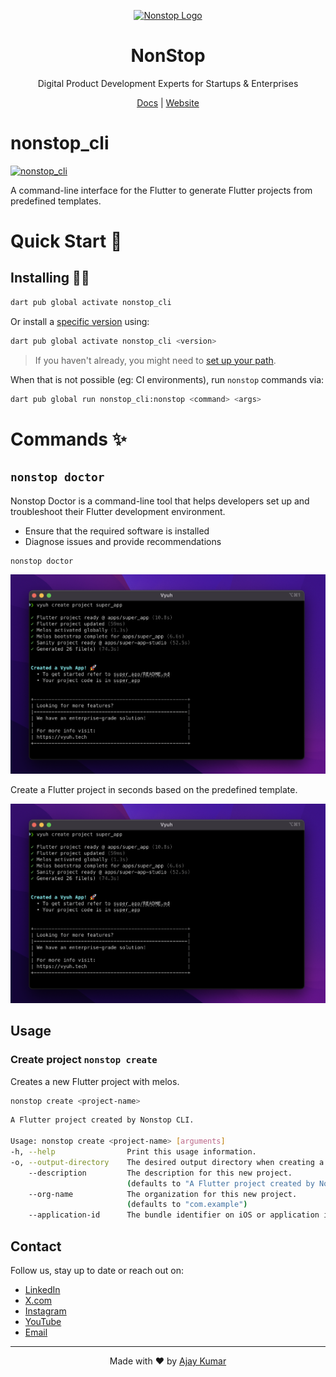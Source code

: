 <p align="center">
  <a href="https://nonstopio.com">
    <img src="https://github.com/nonstopio.png" alt="Nonstop Logo" height="128" />
  </a>
  <h1 align="center">NonStop</h1>
  <p align="center">Digital Product Development Experts for Startups & Enterprises</p>
  <p align="center">
    <a href="https://github.com/nonstopio/flutter_forge">Docs</a> |
    <a href="https://nonstopio.com">Website</a>
  </p>
</p>

# nonstop_cli

[![nonstop_cli](https://img.shields.io/pub/v/nonstop_cli.svg?label=nonstop_cli&logo=dart&color=blue&style=for-the-badge)](https://pub.dev/packages/nonstop_cli)

A command-line interface for the Flutter to generate Flutter projects from
predefined templates.

# Quick Start 🚀

## Installing 🧑‍💻

```sh
dart pub global activate nonstop_cli
```

Or install a [specific version](https://pub.dev/packages/nonstop_cli/versions)
using:

```sh
dart pub global activate nonstop_cli <version>
```

> If you haven't already, you might need to
> [set up your path](https://dart.dev/tools/pub/cmd/pub-global#running-a-script-from-your-path).

When that is not possible (eg: CI environments), run `nonstop` commands via:

```sh
dart pub global run nonstop_cli:nonstop <command> <args>
```

# Commands ✨

## `nonstop doctor`

Nonstop Doctor is a command-line tool that helps developers set up and troubleshoot
their Flutter development environment.

- Ensure that the required software is installed
- Diagnose issues and provide recommendations

```sh
nonstop doctor
```

<img width="678" alt="nonstop doctor" src="_images/cli_doctor.png">


Create a Flutter project in seconds based on the predefined template.

<img width="851" alt="nonstop create super_app" src="_images/cli.png">

## Usage

### Create project `nonstop create`

Creates a new Flutter project with melos.

```sh
nonstop create <project-name>

```

```sh
A Flutter project created by Nonstop CLI.

Usage: nonstop create <project-name> [arguments]
-h, --help                Print this usage information.
-o, --output-directory    The desired output directory when creating a new project.
    --description         The description for this new project.
                          (defaults to "A Flutter project created by Nonstop CLI.")
    --org-name            The organization for this new project.
                          (defaults to "com.example")
    --application-id      The bundle identifier on iOS or application id on Android. (defaults to <org-name>.<project-name>)
```

## Contact

Follow us, stay up to date or reach out on:

- [LinkedIn](https://www.linkedin.com/company/nonstop-io)
- [X.com](https://x.com/NonStopio)
- [Instagram](https://www.instagram.com/nonstopio_technologies/)
- [YouTube](https://www.youtube.com/@NonStopioTechnology)
- [Email](mailto:contact@nonstopio.com)

---

<p align="center">Made with ❤️ by <a href="https://github.com/ProjectAJ14">Ajay Kumar</a></p>

